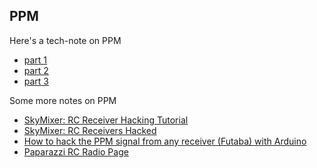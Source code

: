 ## PPM ##

Here's a tech-note on PPM

  * [part 1](http://www.omegaco.demon.co.uk/mectnpdf/mectn003.pdf)
  * [part 2](http://www.omegaco.demon.co.uk/mectnpdf/mectn004.pdf)
  * [part 3](http://www.omegaco.demon.co.uk/mectnpdf/mectn005.pdf)

Some more notes on PPM

  * [SkyMixer: RC Receiver Hacking Tutorial](http://skymixer.engineering.free.fr/index.php?option=com_content&view=article&id=72:rc-receiver-hacking-tutorial&catid=51:rc-receivers&Itemid=49)
  * [SkyMixer: RC Receivers Hacked](http://skymixer.engineering.free.fr/index.php?option=com_content&view=article&id=80:rc-receivers-hacked&catid=51:rc-receivers&Itemid=49)
  * [How to hack the PPM signal from any receiver (Futaba) with Arduino](http://diydrones.com/profiles/blogs/705844:BlogPost:38393)
  * [Paparazzi RC Radio Page](http://paparazzi.enac.fr/wiki/Other_Hardware)